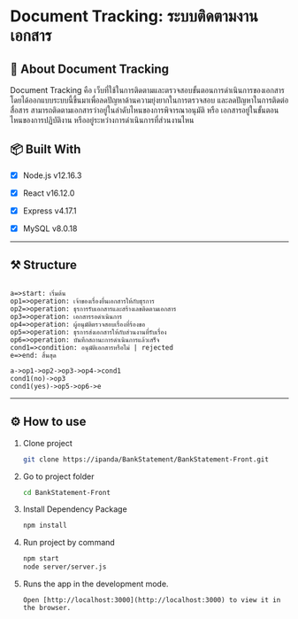#  Document Tracking: ระบบติดตามงานเอกสาร

## 📘 About Document Tracking

 Document Tracking คือ เว็บที่ใช้ในการติดตามและตรวจสอบขั้นตอนการดำเนินการของเอกสาร โดยได้ออกแบบระบบนี้ขึ้นมาเพื่อลดปัญหาด้านความยุ่งยากในการตรวจสอบ และลดปัญหาในการติดต่อสื่อสาร สามารถติดตามเอกสารว่าอยู่ในลำดับไหนของการพิจารณาอนุมัติ หรือ เอกสารอยู่ในขั้นตอนไหนของการปฏิบัติงาน หรืออยู่ระหว่างการดำเนินการที่ส่วนงานไหน



## 📦 Built With

- [x] Node.js v12.16.3
- [x] React v16.12.0
- [x] Express v4.17.1
- [x] MySQL v8.0.18


****
## ⚒ Structure

```flow

a=>start: เริ่มต้น
op1=>operation: เจ้าของเรื่องยื่นเอกสารให้กับธุรการ
op2=>operation: ธุรการรับเอกสารและสร้างเลขติดตามเอกสาร
op3=>operation: เอกสารรอดำเนินการ
op4=>operation: ผู้อนุมัติตรวจสอบเรื่องที่ร้องขอ
op5=>operation: ธุรการส่งเอกสารให้กับส่วนงานที่รับเรื่อง
op6=>operation: บันทึกสถานะการดำเนินการแล้วเสร็จ
cond1=>condition: อนุมัติเอกสารหรือไม่ | rejected
e=>end: สิ้นสุด

a->op1->op2->op3->op4->cond1
cond1(no)->op3
cond1(yes)->op5->op6->e

```
****



## ⚙ How to use

1. Clone project

    ```bash
    git clone https://ipanda/BankStatement/BankStatement-Front.git
    ```

2. Go to project folder

    ```bash
    cd BankStatement-Front
    ```

3. Install Dependency Package

    ```bash
    npm install
    ```

4. Run project by command

    ```bash
    npm start
    node server/server.js
    ```

5. Runs the app in the development mode. 

    ```
    Open [http://localhost:3000](http://localhost:3000) to view it in the browser.
    ```
